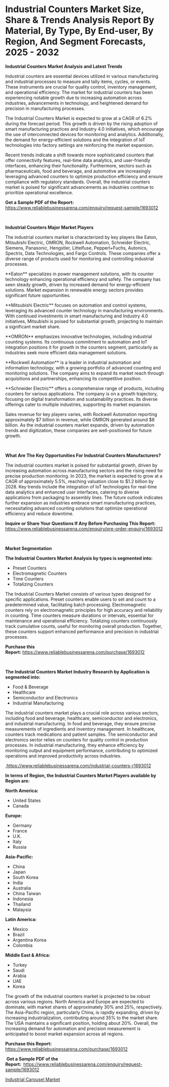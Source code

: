 <p><h1>Industrial Counters Market Size, Share & Trends Analysis Report By Material, By Type, By End-user, By Region, And Segment Forecasts, 2025 - 2032</h1></p><p><strong>Industrial Counters Market Analysis and Latest Trends</strong></p>
<p><p>Industrial counters are essential devices utilized in various manufacturing and industrial processes to measure and tally items, cycles, or events. These instruments are crucial for quality control, inventory management, and operational efficiency. The market for industrial counters has been experiencing notable growth due to increasing automation across industries, advancements in technology, and heightened demand for precision in manufacturing processes.</p><p>The Industrial Counters Market is expected to grow at a CAGR of 6.2% during the forecast period. This growth is driven by the rising adoption of smart manufacturing practices and Industry 4.0 initiatives, which encourage the use of interconnected devices for monitoring and analytics. Additionally, the demand for energy-efficient solutions and the integration of IoT technologies into factory settings are reinforcing the market expansion. </p><p>Recent trends indicate a shift towards more sophisticated counters that offer connectivity features, real-time data analytics, and user-friendly interfaces, enhancing their functionality. Furthermore, sectors such as pharmaceuticals, food and beverage, and automotive are increasingly leveraging advanced counters to optimize production efficiency and ensure compliance with regulatory standards. Overall, the industrial counters market is poised for significant advancements as industries continue to prioritize operational excellence.</p></p>
<p><strong>Get a Sample PDF of the Report:&nbsp;</strong> <a href="https://www.reliablebusinessarena.com/enquiry/request-sample/1693012?utm_campaign=2131&utm_medium=2&utm_source=Github&utm_content=ia&utm_term=20022025&utm_id=industrial-counters">https://www.reliablebusinessarena.com/enquiry/request-sample/1693012</a></p>
<p>&nbsp;</p>
<p><strong>Industrial Counters Major Market Players</strong></p>
<p><p>The industrial counters market is characterized by key players like Eaton, Mitsubishi Electric, OMRON, Rockwell Automation, Schneider Electric, Siemens, Panasonic, Hengstler, Littelfuse, Pepperl+Fuchs, Autonics, Spectris, Data Technologies, and Fargo Controls. These companies offer a diverse range of products used for monitoring and controlling industrial processes.</p><p>**Eaton** specializes in power management solutions, with its counter technology enhancing operational efficiency and safety. The company has seen steady growth, driven by increased demand for energy-efficient solutions. Market expansion in renewable energy sectors provides significant future opportunities.</p><p>**Mitsubishi Electric** focuses on automation and control systems, leveraging its advanced counter technology in manufacturing environments. With continued investments in smart manufacturing and Industry 4.0 initiatives, Mitsubishi is poised for substantial growth, projecting to maintain a significant market share.</p><p>**OMRON** emphasizes innovative technologies, including industrial counting systems. Its continuous commitment to automation and IoT integration positions it for growth in the counters segment, particularly as industries seek more efficient data management solutions.</p><p>**Rockwell Automation** is a leader in industrial automation and information technology, with a growing portfolio of advanced counting and monitoring solutions. The company aims to expand its market reach through acquisitions and partnerships, enhancing its competitive position.</p><p>**Schneider Electric** offers a comprehensive range of products, including counters for various applications. The company is on a growth trajectory, focusing on digital transformation and sustainability practices. Its diverse offerings cater to multiple industries, supporting its market expansion.</p><p>Sales revenue for key players varies, with Rockwell Automation reporting approximately $7 billion in revenue, while OMRON generated around $8 billion. As the industrial counters market expands, driven by automation trends and digitization, these companies are well-positioned for future growth.</p></p>
<p>&nbsp;</p>
<p><strong>What Are The Key Opportunities For Industrial Counters Manufacturers?</strong></p>
<p><p>The industrial counters market is poised for substantial growth, driven by increasing automation across manufacturing sectors and the rising need for precise production monitoring. In 2023, the market is expected to grow at a CAGR of approximately 5.5%, reaching valuation close to $1.2 billion by 2028. Key trends include the integration of IoT technologies for real-time data analytics and enhanced user interfaces, catering to diverse applications from packaging to assembly lines. The future outlook indicates further expansion as industries embrace smart manufacturing practices, necessitating advanced counting solutions that optimize operational efficiency and reduce downtime.</p></p>
<p><strong>Inquire or Share Your Questions If Any Before Purchasing This Report:</strong> <a href="https://www.reliablebusinessarena.com/enquiry/pre-order-enquiry/1693012?utm_campaign=2131&utm_medium=2&utm_source=Github&utm_content=ia&utm_term=20022025&utm_id=industrial-counters">https://www.reliablebusinessarena.com/enquiry/pre-order-enquiry/1693012</a></p>
<p>&nbsp;</p>
<p><strong>Market Segmentation</strong></p>
<p><strong>The Industrial Counters Market Analysis by types is segmented into:</strong></p>
<p><ul><li>Preset Counters</li><li>Electromagnetic Counters</li><li>Time Counters</li><li>Totalizing Counters</li></ul></p>
<p><p>The Industrial Counters Market consists of various types designed for specific applications. Preset counters enable users to set and count to a predetermined value, facilitating batch processing. Electromagnetic counters rely on electromagnetic principles for high accuracy and reliability in counting. Time counters measure durations or intervals, essential for maintenance and operational efficiency. Totalizing counters continuously track cumulative counts, useful for monitoring overall production. Together, these counters support enhanced performance and precision in industrial processes.</p></p>
<p><strong>Purchase this Report:&nbsp;</strong><a href="https://www.reliablebusinessarena.com/purchase/1693012?utm_campaign=2131&utm_medium=2&utm_source=Github&utm_content=ia&utm_term=20022025&utm_id=industrial-counters">https://www.reliablebusinessarena.com/purchase/1693012</a></p>
<p>&nbsp;</p>
<p><strong>The Industrial Counters Market Industry Research by Application is segmented into:</strong></p>
<p><ul><li>Food & Beverage</li><li>Healthcare</li><li>Semiconductor and Electronics</li><li>Industrial Manufacturing</li></ul></p>
<p><p>The industrial counters market plays a crucial role across various sectors, including food and beverage, healthcare, semiconductor and electronics, and industrial manufacturing. In food and beverage, they ensure precise measurements of ingredients and inventory management. In healthcare, counters track medications and patient samples. The semiconductor and electronics sector relies on counters for quality control in production processes. In industrial manufacturing, they enhance efficiency by monitoring output and equipment performance, contributing to optimized operations and improved productivity across industries.</p></p>
<p><a href="https://www.reliablebusinessarena.com/industrial-counters-r1693012?utm_campaign=2131&utm_medium=2&utm_source=Github&utm_content=ia&utm_term=20022025&utm_id=industrial-counters">&nbsp;https://www.reliablebusinessarena.com/industrial-counters-r1693012</a></p>
<p><strong>In terms of Region, the Industrial Counters Market Players available by Region are:</strong></p>
<p>
    <p> <strong> North America: </strong>
        <ul>
            <li>United States</li>
            <li>Canada</li>
        </ul>
        </p> 
    <p> <strong> Europe: </strong>
        <ul>
            <li>Germany</li>
            <li>France</li>
            <li>U.K.</li>
            <li>Italy</li>
            <li>Russia</li>
        </ul>
        </p> 
    <p> <strong> Asia-Pacific: </strong>
        <ul>
            <li>China</li>
            <li>Japan</li>
            <li>South Korea</li>
            <li>India</li>
            <li>Australia</li>
            <li>China Taiwan</li>
            <li>Indonesia</li>
            <li>Thailand</li>
            <li>Malaysia</li>
        </ul>
        </p> 
    <p> <strong> Latin America: </strong>
        <ul>
            <li>Mexico</li>
            <li>Brazil</li>
            <li>Argentina Korea</li>
            <li>Colombia</li>
        </ul>
        </p> 
    <p> <strong> Middle East & Africa: </strong>
        <ul>
            <li>Turkey</li>
            <li>Saudi</li>
            <li>Arabia</li>
            <li>UAE</li>
            <li>Korea</li>
        </ul>
    </p>
    </p>
<p><p>The growth of the industrial counters market is projected to be robust across various regions. North America and Europe are expected to dominate, with market shares of approximately 30% and 25%, respectively. The Asia-Pacific region, particularly China, is rapidly expanding, driven by increasing industrialization, contributing around 35% to the market share. The USA maintains a significant position, holding about 20%. Overall, the increasing demand for automation and precision measurement is anticipated to boost market expansion across all regions.</p></p>
<p><strong>Purchase this Report: </strong><a href="https://www.reliablebusinessarena.com/purchase/1693012?utm_campaign=2131&utm_medium=2&utm_source=Github&utm_content=ia&utm_term=20022025&utm_id=industrial-counters">https://www.reliablebusinessarena.com/purchase/1693012</a></p>
<p>&nbsp;<strong>Get a Sample PDF of the Report:&nbsp;&nbsp;</strong><a href="https://www.reliablebusinessarena.com/enquiry/request-sample/1693012?utm_campaign=2131&utm_medium=2&utm_source=Github&utm_content=ia&utm_term=20022025&utm_id=industrial-counters">https://www.reliablebusinessarena.com/enquiry/request-sample/1693012</a></p>
<p><strong></strong></p>
<p><p><a href="https://github.com/SamiaChowdhury801/Market-Research-Report-List-1/blob/main/industrial-carousel-market.md?utm_campaign=2131&utm_medium=2&utm_source=Github&utm_content=ia&utm_term=20022025&utm_id=industrial-counters">Industrial Carousel Market</a></p></p>